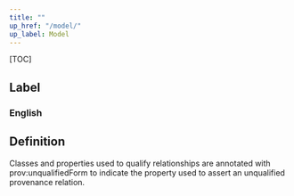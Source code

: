 ```yaml
---
title: ""
up_href: "/model/"
up_label: Model
---
```


[TOC]

## Label

### English



## Definition
Classes and properties used to qualify relationships are annotated with prov:unqualifiedForm to indicate the property used to assert an unqualified provenance relation. 


    
